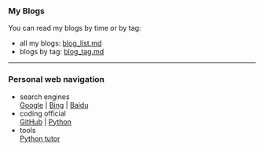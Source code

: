 ### My Blogs  
You can read my blogs by time or by tag:
 - all my blogs: [blog_list.md](https://mofree.github.io/blog_list.html)  
 - blogs by tag: [blog_tag.md](https://mofree.github.io/blog_tag.html)  
 
------------------------------------------

### Personal web navigation  
 - search engines  
 [Google](https://www.google.com/) | [Bing](https://www.bing.com/) | [Baidu](https://www.baidu.com/)  
 - coding official  
 [GitHub](https://github.com) | [Python](https://www.python.org/)  
 - tools  
 [Python tutor](http://www.pythontutor.com/)  
